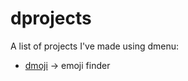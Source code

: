 # dprojects

A list of projects I've made using dmenu:
- [dmoji](./dmoji/README.md) -> emoji finder 
